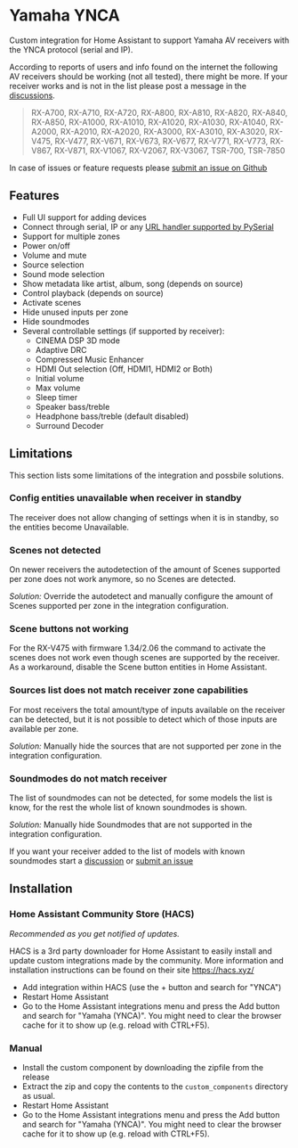 # Yamaha YNCA

Custom integration for Home Assistant to support Yamaha AV receivers with the YNCA protocol (serial and IP).

According to reports of users and info found on the internet the following AV receivers should be working (not all tested), there might be more. If your receiver works and is not in the list please post a message in the [discussions](https://github.com/mvdwetering/yamaha_ynca/discussions).

> RX-A700, RX-A710, RX-A720, RX-A800, RX-A810, RX-A820, RX-A840, RX-A850, RX-A1000, RX-A1010, RX-A1020, RX-A1030, RX-A1040, RX-A2000, RX-A2010, RX-A2020, RX-A3000, RX-A3010, RX-A3020, RX-V475, RX-V477, RX-V671, RX-V673, RX-V677, RX-V771, RX-V773, RX-V867, RX-V871, RX-V1067, RX-V2067, RX-V3067, TSR-700, TSR-7850

In case of issues or feature requests please [submit an issue on Github](https://github.com/mvdwetering/yamaha_ynca/issues)

## Features

* Full UI support for adding devices
* Connect through serial, IP or any [URL handler supported by PySerial](https://pyserial.readthedocs.io/en/latest/url_handlers.html)
* Support for multiple zones
* Power on/off
* Volume and mute
* Source selection
* Sound mode selection
* Show metadata like artist, album, song (depends on source)
* Control playback (depends on source)
* Activate scenes
* Hide unused inputs per zone
* Hide soundmodes
* Several controllable settings (if supported by receiver):
  * CINEMA DSP 3D mode
  * Adaptive DRC
  * Compressed Music Enhancer
  * HDMI Out selection (Off, HDMI1, HDMI2 or Both)
  * Initial volume
  * Max volume
  * Sleep timer
  * Speaker bass/treble
  * Headphone bass/treble (default disabled)
  * Surround Decoder


## Limitations

This section lists some limitations of the integration and possbile solutions.

### Config entities unavailable when receiver in standby

The receiver does not allow changing of settings when it is in standby, so the entities become Unavailable.

### Scenes not detected

On newer receivers the autodetection of the amount of Scenes supported per zone does not work anymore, so no Scenes are detected.

*Solution:* Override the autodetect and manually configure the amount of Scenes supported per zone in the integration configuration.

### Scene buttons not working

For the RX-V475 with firmware 1.34/2.06 the command to activate the scenes does not work even though scenes are supported by the receiver. As a workaround, disable the Scene button entities in Home Assistant.

### Sources list does not match receiver zone capabilities

For most receivers the total amount/type of inputs available on the receiver can be detected, but it is not possible to detect which of those inputs are available per zone.

*Solution:* Manually hide the sources that are not supported per zone in the integration configuration.

### Soundmodes do not match receiver

The list of soundmodes can not be detected, for some models the list is know, for the rest the whole list of known soundmodes is shown.

*Solution:* Manually hide Soundmodes that are not supported in the integration configuration.

If you want your receiver added to the list of models with known soundmodes start a [discussion](https://github.com/mvdwetering/yamaha_ynca/discussions) or [submit an issue](https://github.com/mvdwetering/yamaha_ynca/issues)


## Installation

### Home Assistant Community Store (HACS)

*Recommended as you get notified of updates.*

HACS is a 3rd party downloader for Home Assistant to easily install and update custom integrations made by the community. More information and installation instructions can be found on their site https://hacs.xyz/

* Add integration within HACS (use the + button and search for "YNCA")
* Restart Home Assistant
* Go to the Home Assistant integrations menu and press the Add button and search for "Yamaha (YNCA)". You might need to clear the browser cache for it to show up (e.g. reload with CTRL+F5).

### Manual

* Install the custom component by downloading the zipfile from the release
* Extract the zip and copy the contents to the `custom_components` directory as usual.
* Restart Home Assistant
* Go to the Home Assistant integrations menu and press the Add button and search for "Yamaha (YNCA)". You might need to clear the browser cache for it to show up (e.g. reload with CTRL+F5).
